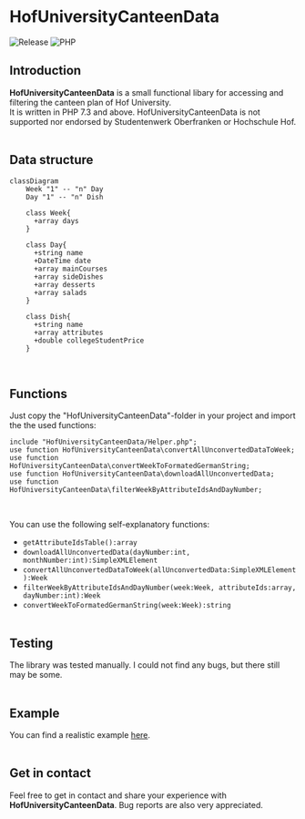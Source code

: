 # HofUniversityCanteenData
![Release](https://img.shields.io/badge/Release-1.0.0-9cf)
![PHP](https://img.shields.io/badge/PHP-7.3-9cf)

## Introduction
**HofUniversityCanteenData** is a small functional libary for accessing and filtering the canteen plan of Hof University.<br>
It is written in PHP 7.3 and above. HofUniversityCanteenData is not supported nor endorsed by Studentenwerk Oberfranken or Hochschule Hof.
<br>
<br>

## Data structure
```mermaid
classDiagram
    Week "1" -- "n" Day
    Day "1" -- "n" Dish

    class Week{
      +array days
    }

    class Day{
      +string name
      +DateTime date
      +array mainCourses
      +array sideDishes
      +array desserts
      +array salads
    }

    class Dish{
      +string name
      +array attributes
      +double collegeStudentPrice
    }      
```
<br>

## Functions
Just copy the "HofUniversityCanteenData"-folder in your project and import the the used functions:
```
include "HofUniversityCanteenData/Helper.php";
use function HofUniversityCanteenData\convertAllUnconvertedDataToWeek;
use function HofUniversityCanteenData\convertWeekToFormatedGermanString;
use function HofUniversityCanteenData\downloadAllUnconvertedData;
use function HofUniversityCanteenData\filterWeekByAttributeIdsAndDayNumber;
```
<br>

You can use the following self-explanatory functions:<br>
- `getAttributeIdsTable():array`<br>
- `downloadAllUnconvertedData(dayNumber:int, monthNumber:int):SimpleXMLElement`<br>
- `convertAllUnconvertedDataToWeek(allUnconvertedData:SimpleXMLElement):Week`<br>
- `filterWeekByAttributeIdsAndDayNumber(week:Week, attributeIds:array, dayNumber:int):Week`<br>
- `convertWeekToFormatedGermanString(week:Week):string`<br><br>

## Testing
The library was tested manually. I could not find any bugs, but there still may be some.
<br><br>

## Example
You can find a realistic example [here](https://github.com/stevensolleder/HofUniversityCanteenData/blob/main/Example.php).<br><br>
## Get in contact
Feel free to get in contact and share your experience with **HofUniversityCanteenData**. Bug reports are also very appreciated.
